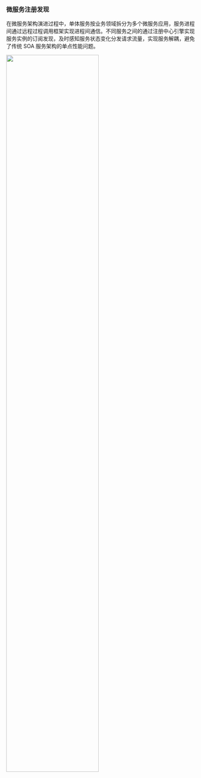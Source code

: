 ### 微服务注册发现
在微服务架构演进过程中，单体服务按业务领域拆分为多个微服务应用，服务进程间通过远程过程调用框架实现进程间通信。不同服务之间的通过注册中心引擎实现服务实例的订阅发现，及时感知服务状态变化分发请求流量，实现服务解耦，避免了传统 SOA 服务架构的单点性能问题。 

<img src="https://main.qcloudimg.com/raw/b3f56e00941cac11f560908f756d71e9.svg" width="70%">



